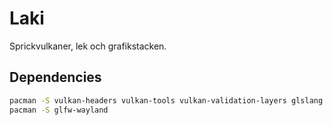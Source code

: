 # Laki

Sprickvulkaner, lek och grafikstacken.

## Dependencies

```bash
pacman -S vulkan-headers vulkan-tools vulkan-validation-layers glslang
pacman -S glfw-wayland
```
